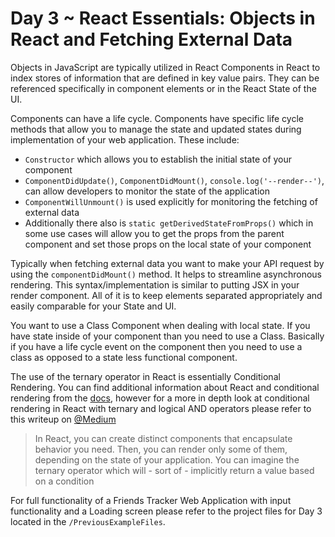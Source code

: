 # Day 3 ~ React Essentials: Objects in React and Fetching External Data
Objects in JavaScript are typically utilized in React Components in React to index stores of information that are defined in key value pairs. They can be referenced specifically in component elements or in the React State of the UI. 

Components can have a life cycle. Components have specific life cycle methods that allow you to manage the state and updated states during implementation of your web application. These include: 
* `Constructor` which allows you to establish the initial state of your component 
* `ComponentDidUpdate()`, `ComponentDidMount()`, `console.log('--render--')`, can allow developers to monitor the state of the application 
* `ComponentWillUnmount()` is used explicitly for monitoring the fetching of external data 
* Additionally there also is `static getDerivedStateFromProps()` which in some use cases will allow you to get the props from the parent component and set those props on the local state of your component 

Typically when fetching external data you want to make your API request by using the `componentDidMount()` method. It helps to streamline asynchronous rendering. This syntax/implementation is similar to putting JSX in your render component. All of it is to keep elements separated appropriately and easily comparable for your State and UI. 

You want to use a Class Component when dealing with local state. If you have state inside of your component than you need to use a Class. Basically if you have a life cycle event on the component then you need to use a class as opposed to a state less functional component. 

The use of the ternary operator in React is essentially Conditional Rendering. You can find additional information about React and conditional rendering from the [docs](https://reactjs.org/docs/conditional-rendering.html), however for a more in depth look at conditional rendering in React with ternary and logical AND operators please refer to this writeup on [@Medium](https://medium.freecodecamp.org/conditional-rendering-in-react-using-ternaries-and-logical-and-7807f53b6935)  

> In React, you can create distinct components that encapsulate behavior you need. Then, you can render only some of them, depending on the state of your application. You can imagine the ternary operator which will - sort of - implicitly return a value based on a condition

For full functionality of a Friends Tracker Web Application with input functionality and a Loading screen please refer to the project files for Day 3 located in the `/PreviousExampleFiles`. 